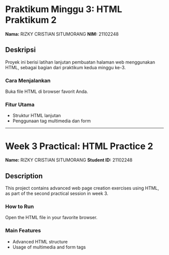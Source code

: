 # Praktikum Minggu 3: HTML Praktikum 2

**Nama:** RIZKY CRISTIAN SITUMORANG
**NIM:** 21102248

## Deskripsi
Proyek ini berisi latihan lanjutan pembuatan halaman web menggunakan HTML, sebagai bagian dari praktikum kedua minggu ke-3.

### Cara Menjalankan
Buka file HTML di browser favorit Anda.

### Fitur Utama
- Struktur HTML lanjutan
- Penggunaan tag multimedia dan form

---

# Week 3 Practical: HTML Practice 2

**Name:** RIZKY CRISTIAN SITUMORANG
**Student ID:** 21102248

## Description
This project contains advanced web page creation exercises using HTML, as part of the second practical session in week 3.

### How to Run
Open the HTML file in your favorite browser.

### Main Features
- Advanced HTML structure
- Usage of multimedia and form tags 